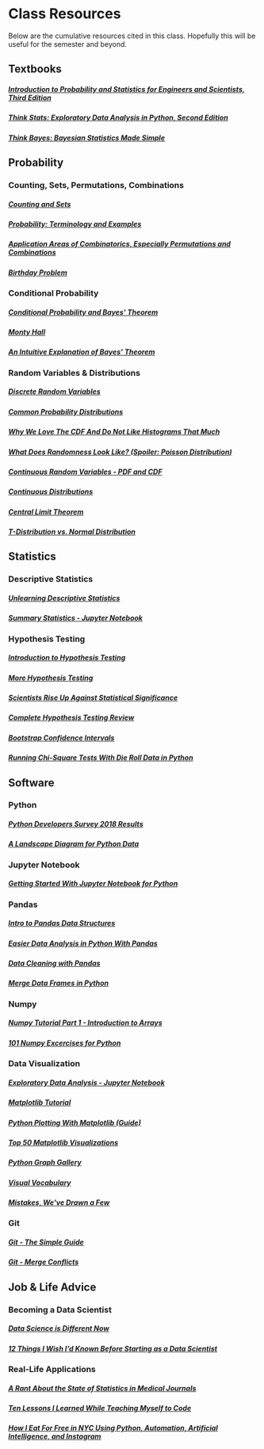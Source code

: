 # Class Resources

Below are the cumulative resources cited in this class. Hopefully this will be useful for the semester and beyond.

## Textbooks

##### [Introduction to Probability and Statistics for Engineers and Scientists, Third Edition](http://www.r-5.org/files/books/computers/algo-list/statistics/Sheldon_Ross-Introduction_to_Probability_and_Statistics-EN.pdf)  


##### [Think Stats: Exploratory Data Analysis in Python, Second Edition](http://greenteapress.com/thinkstats2/thinkstats2.pdf)

##### [Think Bayes: Bayesian Statistics Made Simple](http://www.greenteapress.com/thinkbayes/thinkbayes.pdf)

## Probability

### Counting, Sets, Permutations, Combinations

##### [Counting and Sets](https://ocw.mit.edu/courses/mathematics/18-05-introduction-to-probability-and-statistics-spring-2014/readings/MIT18_05S14_Reading1b.pdf)  

##### [Probability: Terminology and Examples](https://ocw.mit.edu/courses/mathematics/18-05-introduction-to-probability-and-statistics-spring-2014/readings/MIT18_05S14_Reading2.pdf)  

##### [Application Areas of Combinatorics, Especially Permutations and Combinations](https://pdfs.semanticscholar.org/ffc6/601b91268f6bbfa7426055b38f91eb2d11ea.pdf)  


##### [Birthday Problem](https://en.wikipedia.org/wiki/Birthday_problem)

### Conditional Probability

##### [Conditional Probability and Bayes' Theorem](https://ocw.mit.edu/courses/mathematics/18-05-introduction-to-probability-and-statistics-spring-2014/readings/MIT18_05S14_Reading3.pdf)  

##### [Monty Hall](https://www.youtube.com/watch?v=9vRUxbzJZ9Y)


##### [An Intuitive Explanation of Bayes' Theorem](https://betterexplained.com/articles/an-intuitive-and-short-explanation-of-bayes-theorem/)

### Random Variables & Distributions

##### [Discrete Random Variables](https://ocw.mit.edu/courses/mathematics/18-05-introduction-to-probability-and-statistics-spring-2014/readings/MIT18_05S14_Reading4a.pdf)

##### [Common Probability Distributions](http://blog.cloudera.com/blog/2015/12/common-probability-distributions-the-data-scientists-crib-sheet/)

##### [Why We Love The CDF And Do Not Like Histograms That Much](https://www.andata.at/en/software-blog-reader/why-we-love-the-cdf-and-do-not-like-histograms-that-much.html)

##### [What Does Randomness Look Like? (Spoiler: Poisson Distribution)](https://www.wired.com/2012/12/what-does-randomness-look-like/)

##### [Continuous Random Variables - PDF and CDF](https://ocw.mit.edu/courses/mathematics/18-05-introduction-to-probability-and-statistics-spring-2014/readings/MIT18_05S14_Reading5b.pdf)

##### [Continuous Distributions](https://ocw.mit.edu/courses/mathematics/18-05-introduction-to-probability-and-statistics-spring-2014/readings/MIT18_05S14_Reading5c.pdf)

##### [Central Limit Theorem](https://www.methodsconsultants.com/tutorial/the-central-limit-theorem-and-its-implications-for-statistical-inference/)

##### [T-Distribution vs. Normal Distribution](http://mathlets.org/mathlets/t-distribution/)

## Statistics

### Descriptive Statistics

##### [Unlearning Descriptive Statistics](http://debrouwere.org/2017/02/01/unlearning-descriptive-statistics)

##### [Summary Statistics - Jupyter Notebook](https://github.com/rasbt/data-science-tutorial/blob/master/code/summary-stats.ipynb)

### Hypothesis Testing

##### [Introduction to Hypothesis Testing](https://ocw.mit.edu/courses/mathematics/18-05-introduction-to-probability-and-statistics-spring-2014/readings/MIT18_05S14_Reading17b.pdf)

##### [More Hypothesis Testing](https://ocw.mit.edu/courses/mathematics/18-05-introduction-to-probability-and-statistics-spring-2014/readings/MIT18_05S14_Reading18.pdf)

##### [Scientists Rise Up Against Statistical Significance](https://www.nature.com/articles/d41586-019-00857-9)

##### [Complete Hypothesis Testing Review](https://ocw.mit.edu/courses/mathematics/18-05-introduction-to-probability-and-statistics-spring-2014/readings/MIT18_05S14_Reading19.pdf)

##### [Bootstrap Confidence Intervals](https://ocw.mit.edu/courses/mathematics/18-05-introduction-to-probability-and-statistics-spring-2014/readings/MIT18_05S14_Reading24.pdf)

##### [Running Chi-Square Tests With Die Roll Data in Python](https://towardsdatascience.com/running-chi-square-tests-in-python-with-die-roll-data-b9903817c51b)  

## Software

### Python  
##### [Python Developers Survey 2018 Results](https://www.jetbrains.com/research/python-developers-survey-2018)

##### [A Landscape Diagram for Python Data](https://community.ibm.com/community/user/datascience/blogs/paco-nathan/2019/03/12/a-landscape-diagram-for-python-data)


### Jupyter Notebook


##### [Getting Started With Jupyter Notebook for Python](https://medium.com/codingthesmartway-com-blog/getting-started-with-jupyter-notebook-for-python-4e7082bd5d46)

### Pandas

##### [Intro to Pandas Data Structures](http://gregreda.com/2013/10/26/intro-to-pandas-data-structures/)

##### [Easier Data Analysis in Python With Pandas](https://www.dataschool.io/easier-data-analysis-with-pandas/)

##### [Data Cleaning with Pandas](http://www.developintelligence.com/blog/2017/08/data-cleaning-pandas-python/)


##### [Merge Data Frames in Python](http://www.datasciencemadesimple.com/join-merge-data-frames-pandas-python/)

### Numpy

##### [Numpy Tutorial Part 1 - Introduction to Arrays](https://www.machinelearningplus.com/python/numpy-tutorial-part1-array-python-examples/)

##### [101 Numpy Excercises for Python](https://www.machinelearningplus.com/python/101-numpy-exercises-python/)

### Data Visualization

##### [Exploratory Data Analysis - Jupyter Notebook](https://github.com/rasbt/data-science-tutorial/blob/master/code/eda.ipynb)

##### [Matplotlib Tutorial](http://www.scipy-lectures.org/intro/matplotlib/matplotlib.html)


##### [Python Plotting With Matplotlib (Guide)](https://realpython.com/python-matplotlib-guide)

##### [Top 50 Matplotlib Visualizations](https://www.machinelearningplus.com/plots/top-50-matplotlib-visualizations-the-master-plots-python)

##### [Python Graph Gallery](https://python-graph-gallery.com)

##### [Visual Vocabulary](https://gramener.github.io/visual-vocabulary-vega)

##### [Mistakes, We've Drawn a Few](https://medium.economist.com/mistakes-weve-drawn-a-few-8cdd8a42d368)

### Git

##### [Git - The Simple Guide](http://rogerdudler.github.io/git-guide/)

##### [Git - Merge Conflicts](https://stackoverflow.com/questions/10697463/resolve-git-merge-conflicts-in-favor-of-their-changes-during-a-pull)

## Job & Life Advice

### Becoming a Data Scientist

##### [Data Science is Different Now](https://veekaybee.github.io/2019/02/13/data-science-is-different)

##### [12 Things I Wish I'd Known Before Starting as a Data Scientist](https://medium.com/deliberate-data-science/12-things-i-wish-id-known-before-starting-as-a-data-scientist-45989be6300e)

### Real-Life Applications

##### [A Rant About the State of Statistics in Medical Journals](https://twitter.com/Chris_Auld/status/1099342790826254336)

##### [Ten Lessons I Learned While Teaching Myself to Code](https://tim.blog/2019/03/21/learn-to-code)

##### [How I Eat For Free in NYC Using Python, Automation, Artificial Intelligence, and Instagram](https://medium.com/@chrisbuetti/how-i-eat-for-free-in-nyc-using-python-automation-artificial-intelligence-and-instagram-a5ed8a1e2a10)
